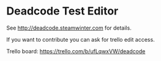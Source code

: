 # Deadcode Test Editor #

See http://deadcode.steamwinter.com for details.

If you want to contribute you can ask for trello edit access.

Trello board: https://trello.com/b/ufLqwxVW/deadcode
